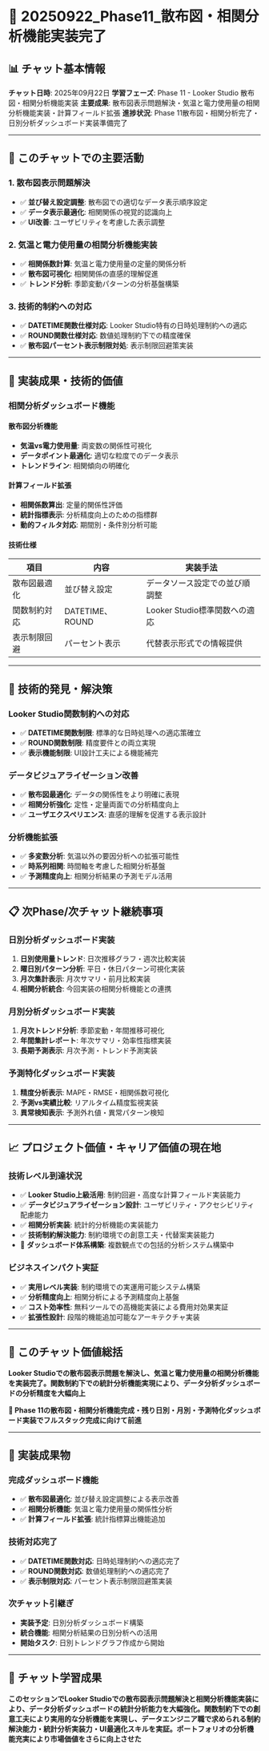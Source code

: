 # 🚀 20250922_Phase11_散布図・相関分析機能実装完了

## 📊 チャット基本情報

**チャット日時**: 2025年09月22日
**学習フェーズ**: Phase 11 - Looker Studio 散布図・相関分析機能実装
**主要成果**: 散布図表示問題解決・気温と電力使用量の相関分析機能実装・計算フィールド拡張
**進捗状況**: Phase 11散布図・相関分析完了・日別分析ダッシュボード実装準備完了

---

## 🎯 このチャットでの主要活動

### **1. 散布図表示問題解決**
- ✅ **並び替え設定調整**: 散布図での適切なデータ表示順序設定
- ✅ **データ表示最適化**: 相関関係の視覚的認識向上
- ✅ **UI改善**: ユーザビリティを考慮した表示調整

### **2. 気温と電力使用量の相関分析機能実装**
- ✅ **相関係数計算**: 気温と電力使用量の定量的関係分析
- ✅ **散布図可視化**: 相関関係の直感的理解促進
- ✅ **トレンド分析**: 季節変動パターンの分析基盤構築

### **3. 技術的制約への対応**
- ✅ **DATETIME関数仕様対応**: Looker Studio特有の日時処理制約への適応
- ✅ **ROUND関数仕様対応**: 数値処理制約下での精度確保
- ✅ **散布図パーセント表示制限対処**: 表示制限回避策実装

---

## 🎉 実装成果・技術的価値

### **相関分析ダッシュボード機能**

#### **散布図分析機能**
- **気温vs電力使用量**: 両変数の関係性可視化
- **データポイント最適化**: 適切な粒度でのデータ表示
- **トレンドライン**: 相関傾向の明確化

#### **計算フィールド拡張**
- **相関係数算出**: 定量的関係性評価
- **統計指標表示**: 分析精度向上のための指標群
- **動的フィルタ対応**: 期間別・条件別分析可能

#### **技術仕様**
| 項目 | 内容 | 実装手法 |
|------|------|----------|
| 散布図最適化 | 並び替え設定 | データソース設定での並び順調整 |
| 関数制約対応 | DATETIME、ROUND | Looker Studio標準関数への適応 |
| 表示制限回避 | パーセント表示 | 代替表示形式での情報提供 |

---

## 🔬 技術的発見・解決策

### **Looker Studio関数制約への対応**
- ✅ **DATETIME関数制限**: 標準的な日時処理への適応策確立
- ✅ **ROUND関数制限**: 精度要件との両立実現
- ✅ **表示機能制限**: UI設計工夫による機能補完

### **データビジュアライゼーション改善**
- ✅ **散布図最適化**: データの関係性をより明確に表現
- ✅ **相関分析強化**: 定性・定量両面での分析精度向上
- ✅ **ユーザエクスペリエンス**: 直感的理解を促進する表示設計

### **分析機能拡張**
- ✅ **多変数分析**: 気温以外の要因分析への拡張可能性
- ✅ **時系列相関**: 時間軸を考慮した相関分析基盤
- ✅ **予測精度向上**: 相関分析結果の予測モデル活用

---

## 📋 次Phase/次チャット継続事項

### **日別分析ダッシュボード実装**
1. **日別使用量トレンド**: 日次推移グラフ・週次比較実装
2. **曜日別パターン分析**: 平日・休日パターン可視化実装
3. **月次集計表示**: 月次サマリ・前月比較実装
4. **相関分析統合**: 今回実装の相関分析機能との連携

### **月別分析ダッシュボード実装**
1. **月次トレンド分析**: 季節変動・年間推移可視化
2. **年間集計レポート**: 年次サマリ・効率性指標実装
3. **長期予測表示**: 月次予測・トレンド予測実装

### **予測特化ダッシュボード実装**
1. **精度分析表示**: MAPE・RMSE・相関係数可視化
2. **予測vs実績比較**: リアルタイム精度監視実装
3. **異常検知表示**: 予測外れ値・異常パターン検知

---

## 📈 プロジェクト価値・キャリア価値の現在地

### **技術レベル到達状況**
- ✅ **Looker Studio上級活用**: 制約回避・高度な計算フィールド実装能力
- ✅ **データビジュアライゼーション設計**: ユーザビリティ・アクセシビリティ配慮能力
- ✅ **相関分析実装**: 統計的分析機能の実装能力
- ✅ **技術制約解決能力**: 制約環境での創意工夫・代替案実装能力
- 🔄 **ダッシュボード体系構築**: 複数観点での包括的分析システム構築中

### **ビジネスインパクト実証**
- ✅ **実用レベル実装**: 制約環境での実運用可能システム構築
- ✅ **分析精度向上**: 相関分析による予測精度向上基盤
- ✅ **コスト効率性**: 無料ツールでの高機能実装による費用対効果実証
- ✅ **拡張性設計**: 段階的機能追加可能なアーキテクチャ実装

---

## 🎯 このチャット価値総括

**Looker Studioでの散布図表示問題を解決し、気温と電力使用量の相関分析機能を実装完了。関数制約下での統計分析機能実現により、データ分析ダッシュボードの分析精度を大幅向上**

**🚀 Phase 11の散布図・相関分析機能完成・残り日別・月別・予測特化ダッシュボード実装でフルスタック完成に向けて前進**

---

## 📝 実装成果物

### **完成ダッシュボード機能**
- ✅ **散布図最適化**: 並び替え設定調整による表示改善
- ✅ **相関分析機能**: 気温と電力使用量の関係性分析
- ✅ **計算フィールド拡張**: 統計指標算出機能追加

### **技術対応完了**
- ✅ **DATETIME関数対応**: 日時処理制約への適応完了
- ✅ **ROUND関数対応**: 数値処理制約への適応完了
- ✅ **表示制限対応**: パーセント表示制限回避策実装

### **次チャット引継ぎ**
- **実装予定**: 日別分析ダッシュボード構築
- **統合機能**: 相関分析結果の日別分析への活用
- **開始タスク**: 日別トレンドグラフ作成から開始

---

## 🎉 チャット学習成果

**このセッションでLooker Studioでの散布図表示問題解決と相関分析機能実装により、データ分析ダッシュボードの統計分析能力を大幅強化。関数制約下での創意工夫により実用的な分析機能を実現し、データエンジニア職で求められる制約解決能力・統計分析実装力・UI最適化スキルを実証。ポートフォリオの分析機能充実により市場価値をさらに向上させた**
